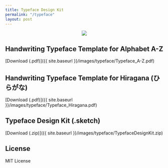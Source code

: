 ```yaml
---
title: Typeface Design Kit
permalink: "/typeface"
layout: post
---
```


<div style="text-align: center">
<img src="{{ site.baseurl }}/images/typeface/thumbnail.png" />
</div>

## Handwriting Typeface Template for Alphabet A-Z
[Download (.pdf)]({{ site.baseurl }}/images/typeface/Typeface_A-Z.pdf)

## Handwriting Typeface Template for Hiragana (ひらがな)
[Download (.pdf)]({{ site.baseurl }}/images/typeface/Typeface_Hiragana.pdf)

## Typeface Design Kit (.sketch)

[Download (.zip)]({{ site.baseurl }}/images/typeface/TypefaceDesignKit.zip)

## License

MIT License
